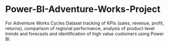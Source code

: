 # Power-BI-Adventure-Works-Project
For Adventure Works Cycles Dataset tracking of KPIs (sales, revenue, profit, returns), comparison of regional performance, analysis of product-level trends and forecasts and identification of high value customers using Power BI.
